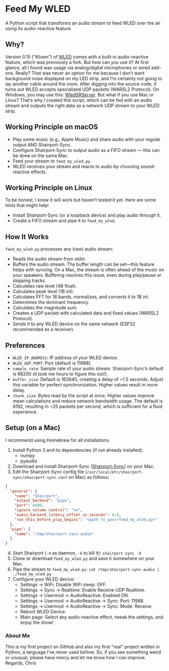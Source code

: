 # Feed My WLED
A Python script that transforms an audio stream to feed WLED over the air using its audio-reactive feature.

## Why?
Version 0.15 ("Kösen") of [WLED](https://github.com/Aircoookie/WLED.git) comes with a built-in audio-reactive feature, which was previously a fork. But how can you use it? At first glance, all I found was usage via analog/digital microphones or wired add-ons. Really? That was never an option for me because I don’t want background noise displayed on my LED strip, and I’m certainly not going to lay another cable around the room. After digging into the source code, it turns out WLED accepts specialized UDP packets (WARSL2 Protocol). On Windows, you may use this: [WledSRServer](https://github.com/Victoare/SR-WLED-audio-server-win). But what if you use Mac or Linux? That’s why I created this script, which can be fed with an audio stream and outputs the right data as a network UDP stream to your WLED strip.

## Working Principle on macOS
* Play some music (e.g., Apple Music) and share audio with your regular output AND Shairport-Sync.
* Configure Shairport-Sync to output audio as a FIFO stream — this can be done on the same Mac.
* Feed your stream to `feed_my_wled.py`.
* WLED receives your stream and reacts to audio by choosing sound-reactive effects.

## Working Principle on Linux
To be honest, I know it will work but haven’t tested it yet. Here are some hints that might help:
* Install Shairport-Sync (or a loopback device) and play audio through it.
* Create a FIFO stream and pipe it to `feed_my_wled`.

## How It Works
`feed_my_wled.py` processes any (raw) audio stream:
* Reads the audio stream from stdin.
* Buffers the audio stream. The buffer length can be set—this feature helps with syncing. On a Mac, the stream is often ahead of the music on your speakers. Buffering resolves this issue, even during play/pause or skipping tracks.
* Calculates raw level (4B float).
* Calculates peak level (1B int).
* Calculates FFT for 16 bands, normalizes, and converts it to 1B int.
* Determines the dominant frequency.
* Calculates the magnitude sum.
* Creates a UDP packet with calculated data and fixed values (WARSL2 Protocol).
* Sends it to any WLED device on the same network (ESP32 recommended as a receiver).

## Preferences
* `WLED_IP_ADDRESS`: IP address of your WLED device.
* `WLED_UDP_PORT`: Port (default is 11988).
* `sample_rate`: Sample rate of your audio stream. Shairport-Sync’s default is 88200 (it took me hours to figure this out!).
* `buffer_size`: Default is 163840, creating a delay of ~1.5 seconds. Adjust this variable for perfect synchronization. Higher values result in more delay.
* `chunk_size`: Bytes read by the script at once. Higher values improve mean calculations and reduce network bandwidth usage. The default is 8192, resulting in ~25 packets per second, which is sufficient for a fluid experience.

## Setup (on a Mac)
I recommend using Homebrew for all installations.

1. Install Python 3 and its dependencies (if not already installed):
   * numpy
   * pyaudio
2. Download and install Shairport-Sync ([Shairport-Sync](https://github.com/mikebrady/shairport-sync)) on your Mac.
3. Edit the Shairport-Sync config file (`/usr/local/etc/shairport-sync/shairport-sync.conf` on Mac) as follows:

```json
{
  "general": {
    "name": "Shairport",
    "output_backend": "pipe",
    "port": 6000,
    "ignore_volume_control": "no",
    "audio_backend_latency_offset_in_seconds": 0.0,
    "run_this_before_play_begins": "<path_to_your/feed_my_wled.py>"
  },
  "pipe": {
    "name": "/tmp/shairport-sync-audio"
  }
}
```

4. Start Shairport (`-d` as daemon, `-k` to kill it): `shairport-sync -d`
5. Clone or download `feed_my_wled.py` and save it somewhere on your Mac.
6. Pipe the stream to `feed_my_wled.py`: `cat /tmp/shairport-sync-audio | ./feed_my_wled.py`
7. Configure your WLED device:
   * Settings → WiFi: Disable WiFi sleep: OFF.
   * Settings → Sync → Realtime: Enable Receive UDP Realtime.
   * Settings → Usermod → AudioReactive: Enabled ON.
   * Settings → Usermod → AudioReactive → Sync: Port: 11988.
   * Settings → Usermod → AudioReactive → Sync: Mode: Receive.
   * Reboot WLED Device.
   * Main page: Select any audio-reactive effect, tweak the settings, and enjoy the show!

### About Me
This is my first project on GitHub and also my first "real" project written in Python, a language I’ve never used before. So, if you see something weird or unusual, please have mercy and let me know how I can improve. Regards, Chris
